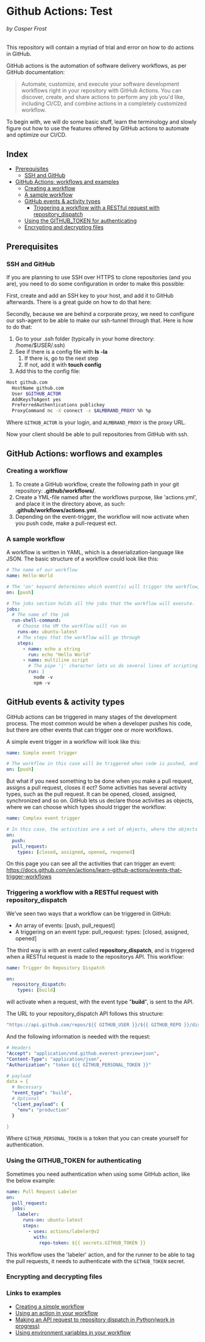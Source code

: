 # Github Actions: Test

###### by Casper Frost

This repository will contain a myriad of trial and error on how to do actions in GitHub.

GitHub actions is the automation of software delivery workflows, as per GitHub documentation:

> Automate, customize, and execute your software development workflows right in your repository with GitHub Actions.
> You can discover, create, and share actions to perform any job you'd like, including CI/CD, and combine actions in a completely customized workflow.

To begin with, we will do some basic stuff, learn the terminology and slowly figure out how to use the features offered by GitHub actions to automate and optimize our CI/CD.

## Index

- [Prerequisites](#prerequisites)
  - [SSH and GitHub](#ssh-and-github)
- [GitHub Actions: workflows and examples](#github-actions-workflows-and-examples)
  - [Creating a workflow](#creating-a-workflow)
  - [A sample workflow](#a-sample-workflow)
  - [GitHub events & activity types](#github-events--activity-types)
    - [Triggering a workflow with a RESTful request with repository_dispatch](#user-content-triggering-a-workflow-with-a-restful-request-with-repository_dispatch)
  - [Using the GITHUB_TOKEN for authenticating](#user-content-using-the-github_token-for-authenticating)
  - [Encrypting and decrypting files](#encrypting-and-decrypting-files)

## Prerequisites

### SSH and GitHub

If you are planning to use SSH over HTTPS to clone repositories (and you are), you need to do some configuration in order to make this possible:

First, create and add an SSH key to your host, and add it to GitHub afterwards. There is a great guide on how to do that here:

Secondly, because we are behind a corporate proxy, we need to configure our ssh-agent to be able to make our ssh-tunnel through that.
Here is how to do that:

1. Go to your .ssh folder (typically in your home directory: /home/$USER/.ssh)
1. See if there is a config file with **ls -la**
   1. If there is, go to the next step
   1. If not, add it with **touch config**
1. Add this to the config file:

```bash
Host github.com
  HostName github.com
  User $GITHUB_ACTOR
  AddKeysToAgent yes
  PreferredAuthentications publickey
  ProxyCommand nc -X connect -x $ALMBRAND_PROXY %h %p
```

Where `GITHUB_ACTOR` is your login, and `ALMBRAND_PROXY` is the proxy URL.

Now your client should be able to pull repositories from GitHub with ssh.

## GitHub Actions: worflows and examples

### Creating a workflow

1. To create a GitHub workflow, create the following path in your git repository: **.github/workflows/**.
1. Create a YML-file named after the workflows purpose, like 'actions.yml', and place it in the directory above, as such: **.github/workflows/actions.yml**.
1. Depending on the event-trigger, the workflow will now activate when you push code, make a pull-request ect.

### A sample workflow

A workflow is written in YAML, which is a deserialization-language like JSON. The basic structure of a workflow could look like this:

```yaml
# The name of our workflow
name: Hello-World

# The 'on' keyword determines which event(s) will trigger the workflow, for example on: [push, pull_request] ect.
on: [push]

# The jobs section holds all the jobs that the workflow will execute.
jobs:
  # The name of the job
  run-shell-command:
    # Choose the VM the workflow will run on
    runs-on: ubuntu-latest
    # The steps that the workflow will go through
    steps:
      - name: echo a string
        run: echo "Hello World"
      - name: multiline script
        # The pipe '|' character lets us do several lines of scripting in one 'run'
        run: |
          node -v
          npm -v
```

## GitHub events & activity types

GitHub actions can be triggered in many stages of the development process. The most common would be when a developer
pushes his code, but there are other events that can trigger one or more workflows.

A simple event trigger in a workflow will look like this:

```yaml
name: Simple event trigger

# The workflow in this case will be triggered when code is pushed, and is declared as an array.
on: [push]
```

But what if you need something to be done when you make a pull request, assigns a pull request, closes it ect?
Some activities has several activity types, such as the pull request. It can be opened, closed, assigned, synchronized and so on.
GitHub lets us declare those activities as objects, where we can choose which types should trigger the workflow:

```yaml
name: Complex event trigger

# In this case, the activities are a set of objects, where the objects activity type can be selected from an array:
on:
  push:
  pull_request:
    types: [closed, assigned, opened, reopened]
```

On this page you can see all the activities that can trigger an event:
https://docs.github.com/en/actions/learn-github-actions/events-that-trigger-workflows

### Triggering a workflow with a RESTful request with **repository_dispatch**

We've seen two ways that a workflow can be triggered in GitHub:

- An array of events: [push, pull_request]
- A triggering on an event type:
  pull_request:
  types: [closed, assigned, opened]

The third way is with an event called **repository_dispatch**, and is triggered when a RESTful request is made to the repositorys API.
This workflow:

```yaml
name: Trigger On Repository Dispatch

on:
  repository_dispatch:
    types: [build]
```

will activate when a request, with the event type "**build**", is sent to the API.

The URL to your repository_dispatch API follows this structure:

```yaml
"https://api.github.com/repos/${{ GITHUB_USER }}/${{ GITHUB_REPO }}/dispatches"
```

And the following information is needed with the request:

```yaml
# Headers
"Accept": "application/vnd.github.everest-preview+json",
"Content-Type": "application/json",
"Authorization": "token ${{ GITHUB_PERSONAL_TOKEN }}"

# payload
data = {
  # Necessary
  "event_type": "build",
  # Optional
  "client_payload": {
    "env": "production"
  }

}

```

Where `GITHUB_PERSONAL_TOKEN` is a token that you can create yourself for authentication.

### Using the GITHUB_TOKEN for authenticating

Sometimes you need authentication when using some GitHub action, like the below example:

```yaml
name: Pull Request Labeler
on:
  pull_request:
  jobs:
    labeler:
      runs-on: ubuntu-latest
      steps:
        - uses: actions/labeler@v2
          with:
            repo-token: ${{ secrets.GITHUB_TOKEN }}
```

This workflow uses the 'labeler' action, and for the runner to be able to tag the pull requests, it needs to authenticate with the `GITHUB_TOKEN` secret.

### Encrypting and decrypting files

### Links to examples

- [Creating a simple workflow](https://github.com/abcafr/github-actions-test/blob/main/.github/workflows/simple.yml)
- [Using an action in your workflow](https://github.com/abcafr/github-actions-test/blob/main/.github/workflows/actions.yml)
- [Making an API request to repository dispatch in Python(work in progress)](https://github.com/abcafr/github-actions-test/blob/main/api.py)
- [Using environment variables in your workflow](https://github.com/abcafr/github-actions-test/blob/main/.github/workflows/env.yml)
